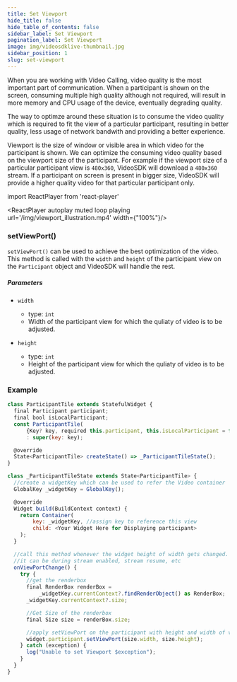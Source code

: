 ```yaml
---
title: Set Viewport
hide_title: false
hide_table_of_contents: false
sidebar_label: Set Viewport
pagination_label: Set Viewport
image: img/videosdklive-thumbnail.jpg
sidebar_position: 1
slug: set-viewport
---
```


When you are working with Video Calling, video quality is the most important part of communication. When a participant is shown on the screen, consuming multiple high quality although not required, will result in more memory and CPU usage of the device, eventually degrading quality. 

The way to optimze around these situation is to consume the video quality which is required to fit the view of a particular participant, resulting in better quality, less usage of network bandwith and providing a better experience.

Viewport is the size of window or visible area in which video for the participant is shown. We can optimize the consuming video quality based on the viewport size of the participant. For example if the viewport size of a particular participant view is `480x360`, VideoSDK will download a `480x360` stream.  If a participant on screen is present in bigger size, VideoSDK will provide a higher quality video for that particular participant only.

import ReactPlayer from 'react-player'

<div style={{textAlign: 'center'}}>

<ReactPlayer autoplay muted loop playing url='/img/viewport_illustration.mp4' width={"100%"}/>

</div>

### setViewPort()

`setViewPort()` can be used to achieve the best optimization of the video. This method is called with the `width` and `height` of the participant view on the `Participant` object and VideoSDK will handle the rest.

##### Parameters

- `width`
  - type: `int`
  - Width of the participant view for which the quliaty of video is to be adjusted.

- `height`
  - type: `int`
  - Height of the participant view for which the quliaty of video is to be adjusted.

### Example

```js
class ParticipantTile extends StatefulWidget {
  final Participant participant;
  final bool isLocalParticipant;
  const ParticipantTile(
      {Key? key, required this.participant, this.isLocalParticipant = false})
      : super(key: key);

  @override
  State<ParticipantTile> createState() => _ParticipantTileState();
}

class _ParticipantTileState extends State<ParticipantTile> {
  //create a widgetKey which can be used to refer the Video container
  GlobalKey _widgetKey = GlobalKey();

  @override
  Widget build(BuildContext context) {
    return Container(
        key: _widgetKey, //assign key to reference this view
        child: <Your Widget Here for Displaying participant>
    );
  }

  //call this method whenever the widget height of width gets changed.
  //it can be during stream enabled, stream resume, etc
  onViewPortChange() {
    try {
      //get the renderbox
      final RenderBox renderBox =
          _widgetKey.currentContext?.findRenderObject() as RenderBox;
      _widgetKey.currentContext?.size;

      //Get Size of the renderbox
      final Size size = renderBox.size;

      //apply setViewPort on the participant with height and width of view
      widget.participant.setViewPort(size.width, size.height);
    } catch (exception) {
      log("Unable to set Viewport $exception");
    }
  }
}
```

